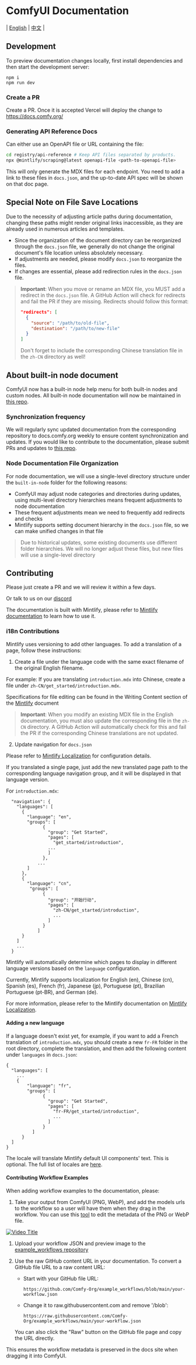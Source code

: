 # ComfyUI Documentation
| [English](./README.md) | [中文](./README.zh-CN.md) |

## Development


To preview documentation changes locally, first install dependencies and then start the development server:

```
npm i
npm run dev
```

### Create a PR

Create a PR. Once it is accepted Vercel will deploy the change to https://docs.comfy.org/

### Generating API Reference Docs

Can either use an OpenAPI file or URL containing the file:

```bash
cd registry/api-reference # Keep API files separated by products.
npx @mintlify/scraping@latest openapi-file <path-to-openapi-file>
```

This will only generate the MDX files for each endpoint. You need to add a link to these files in `docs.json`, and the up-to-date API spec will be shown on that doc page.


## Special Note on File Save Locations

Due to the necessity of adjusting article paths during documentation, changing these paths might render original links inaccessible, as they are already used in numerous articles and templates.
- Since the organization of the document directory can be reorganized through the `docs.json` file, we generally do not change the original document's file location unless absolutely necessary.
- If adjustments are needed, please modify `docs.json` to reorganize the files.
- If changes are essential, please add redirection rules in the `docs.json` file.

> **Important**: When you move or rename an MDX file, you MUST add a redirect in the `docs.json` file. A GitHub Action will check for redirects and fail the PR if they are missing. Redirects should follow this format:
> ```json
> "redirects": [
>   {
>     "source": "/path/to/old-file",
>     "destination": "/path/to/new-file"
>   }
> ]
> ```
> Don't forget to include the corresponding Chinese translation file in the `zh-CN` directory as well!

## About built-in node document

ComfyUI now has a built-in node help menu for both built-in nodes and custom nodes. All built-in node documentation will now be maintained in [this repo](https://github.com/Comfy-Org/embedded-docs).

###  Synchronization frequency

We will regularly sync updated documentation from the corresponding repository to docs.comfy.org weekly to ensure content synchronization and updates. If you would like to contribute to the documentation, please submit PRs and updates to [this repo](https://github.com/Comfy-Org/embedded-docs).

### Node Documentation File Organization

For node documentation, we will use a single-level directory structure under the `built-in-node` folder for the following reasons:
- ComfyUI may adjust node categories and directories during updates, using multi-level directory hierarchies means frequent adjustments to node documentation
- These frequent adjustments mean we need to frequently add redirects and checks
- Mintlify supports setting document hierarchy in the `docs.json` file, so we can make unified changes in that file

> Due to historical updates, some existing documents use different folder hierarchies. We will no longer adjust these files, but new files will use a single-level directory

## Contributing

Please just create a PR and we will review it within a few days.

Or talk to us on our [discord](https://discord.com/invite/comfyorg)

The documentation is built with Mintlify, please refer to [Mintlify documentation](https://mintlify.com/docs) to learn how to use it.

### i18n Contributions

Mintlify uses versioning to add other languages. To add a translation of a page, follow these instructions:

1. Create a file under the language code with the same exact filename of the original English filename.

For example: If you are translating `introduction.mdx` into Chinese, create a file under `zh-CN/get_started/introduction.mdx`. 

Specifications for file editing can be found in the Writing Content section of the [Mintlify](https://mintlify.com/docs/page) document

> **Important**: When you modify an existing MDX file in the English documentation, you must also update the corresponding file in the `zh-CN` directory. A GitHub Action will automatically check for this and fail the PR if the corresponding Chinese translations are not updated.

2. Update navigation for `docs.json`

Please refer to [Mintlify Localization](https://mintlify.com/docs/navigation/localization) for configuration details.

If you translated a single page, just add the new translated page path to the corresponding language navigation group, and it will be displayed in that language version.

For `introduction.mdx`:

```
  "navigation": {
    "languages": [
      {
        "language": "en",
        "groups": [
              {
                "group": "Get Started",
                "pages": [
                  "get_started/introduction",
                ...
                ]
              },
            ...
        ]
      },
      {
        "language": "cn",
         "groups": [
              {
                "group": "开始行动",
                "pages": [
                  "zh-CN/get_started/introduction",
                  ...
                ]
              }
            ]
      }
    ]
    ...
  }
```

Mintlify will automatically determine which pages to display in different language versions based on the `language` configuration.

Currently, Mintlify supports localization for English (en), Chinese (cn), Spanish (es), French (fr), Japanese (jp), Portuguese (pt), Brazilian Portuguese (pt-BR), and German (de).

For more information, please refer to the Mintlify documentation on [Mintlify Localization](https://mintlify.com/docs/navigation/localization).

#### Adding a new language

If a language doesn't exist yet, for example, if you want to add a French translation of `introduction.mdx`, you should create a new `fr-FR` folder in the root directory, complete the translation, and then add the following content under `languages` in `docs.json`:

```
{
  "languages": [
    ...
    {
        "language": "fr",
        "groups": [
              {
                "group": "Get Started",
                "pages": [
                  "fr-FR/get_started/introduction",
                  ...
                ]
              }
          ]
      }
  ]
}
```

The locale will translate Mintlify default UI components' text. This is optional. The full list of locales are [here](https://mintlify.com/docs/settings/global#param-locale).

#### Contributing Workflow Examples

When adding workflow examples to the documentation, please:

1. Take your output from ComfyUI (PNG, WebP), and add the models urls to the workflow so a user will have them when they drag in the workflow. You can use this [tool](https://comfyui-embeded-workflow-editor.vercel.app/) to edit the metadata of the PNG or WebP file.

[![Video Title](https://img.youtube.com/vi/_zYbP8w7G8A/0.jpg)](https://youtu.be/_zYbP8w7G8A)

1. Upload your workflow JSON and preview image to the [example_workflows repository](https://github.com/Comfy-Org/example_workflows)
1. Use the raw GitHub content URL in your documentation. To convert a GitHub file URL to a raw content URL:
   - Start with your GitHub file URL:
     ```
     https://github.com/Comfy-Org/example_workflows/blob/main/your-workflow.json
     ```
   - Change it to raw.githubusercontent.com and remove '/blob':
     ```
     https://raw.githubusercontent.com/Comfy-Org/example_workflows/main/your-workflow.json
     ```
   
   You can also click the "Raw" button on the GitHub file page and copy the URL directly.

This ensures the workflow metadata is preserved in the docs site when dragging it into ComfyUI.

